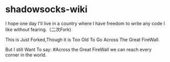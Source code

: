# shadowsocks-wiki
I hope one day I'll live in a country where I have freedom to write any code I like without fearing.（二次Fork)

This is Just Forked,Though it is Too Old To Go Across The Great FireWall.

But I still Want To say:
#Across the Great FireWall we can reach every corner in the world.
